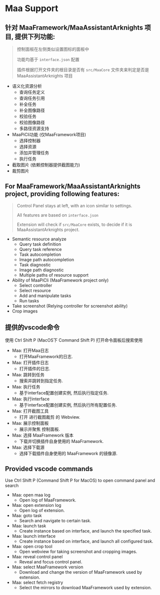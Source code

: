# Maa Support

## 针对 MaaFramework/MaaAssistantArknights 项目, 提供下列功能:

> 控制面板在左侧类似设置图标的面板中
>
> 功能均基于 `interface.json` 配置
>
> 插件根据打开文件夹的根目录是否有 `src/MaaCore` 文件夹来判定是否是 MaaAssistantArknights 项目

- 语义化资源分析
  - 查询任务定义
  - 查询任务引用
  - 补全任务
  - 补全图像路径
  - 校验任务
  - 校验图像路径
  - 多路径资源支持
- MaaPiCli功能 (仅MaaFramework项目)
  - 选择控制器
  - 选择资源
  - 添加并管理任务
  - 执行任务
- 截取图片 (依赖控制器提供截图能力)
- 裁剪图片

## For MaaFramework/MaaAssistantArknights project, providing following features:

> Control Panel stays at left, with an icon similar to settings.
>
> All features are based on `interface.json`
>
> Extension will check if `src/MaaCore` exists, to decide if it is MaaAssistantArknights project.

- Semantic resource analyze
  - Query task definition
  - Query task reference
  - Task autocompletion
  - Image path autocompletion
  - Task diagnostic
  - Image path diagnostic
  - Multiple paths of resource support
- Ability of MaaPiCli (MaaFramework project only)
  - Select controller
  - Select resource
  - Add and manipulate tasks
  - Run tasks
- Take screenshot (Relying controller for screenshot ability)
- Crop images

## 提供的vscode命令

使用 Ctrl Shift P (MacOS下 Command Shift P) 打开命令面板后搜索使用

- Maa: 打开Maa日志
  - 打开MaaFramework的日志.
- Maa: 打开插件日志
  - 打开插件的日志.
- Maa: 跳转到任务
  - 搜索并跳转到指定任务.
- Maa: 执行任务
  - 基于interface配置创建实例, 然后执行指定任务.
- Maa: 执行interface
  - 基于interface配置创建实例, 然后执行所有配置任务.
- Maa: 打开截图工具
  - 打开 进行截图裁剪 的 Webview.
- Maa: 展示控制面板
  - 展示并聚焦 控制面板.
- Maa: 选择 MaaFramework 版本
  - 下载并切换插件自身使用的 MaaFramework.
- Maa: 选择下载源
  - 选择下载插件自身使用的 MaaFramework 的镜像源.

## Provided vscode commands

Use Ctrl Shift P (Command Shift P for MacOS) to open command panel and search

- Maa: open maa log
  - Open log of MaaFramework.
- Maa: open extension log
  - Open log of extension.
- Maa: goto task
  - Search and navigate to certain task.
- Maa: launch task
  - Create instance based on interface, and launch the specified task.
- Maa: launch interface
  - Create instance based on interface, and launch all configured task.
- Maa: open crop tool
  - Open webview for taking screenshot and cropping images.
- Maa: reveal control panel
  - Reveal and focus control panel.
- Maa: select MaaFramework version
  - Download and change the version of MaaFramework used by extension.
- Maa: select fetch registry
  - Select the mirrors to download MaaFramework used by extension.
